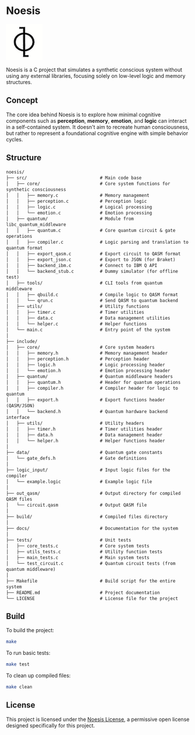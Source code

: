 # Noesis

![logo](./noesis-logo.jpg)

Noesis is a C project that simulates a synthetic conscious system without using any external libraries, focusing solely on low-level logic and memory structures.

## Concept

The core idea behind Noesis is to explore how minimal cognitive components such as **perception**, **memory**, **emotion**, and **logic** can interact in a self-contained system. It doesn't aim to recreate human consciousness, but rather to represent a foundational cognitive engine with simple behavior cycles.

## Structure

```
noesis/
├── src/                            # Main code base
│   ├── core/                       # Core system functions for synthetic consciousness
│   │   ├── memory.c                # Memory management
│   │   ├── perception.c            # Perception logic
│   │   ├── logic.c                 # Logical processing
│   │   └── emotion.c               # Emotion processing
│   ├── quantum/                    # Module from libc_quantum_middleware
│   │   ├── quantum.c               # Core quantum circuit & gate operations
│   │   ├── compiler.c              # Logic parsing and translation to quantum format
│   │   ├── export_qasm.c           # Export circuit to QASM format
│   │   ├── export_json.c           # Export to JSON (for Braket)
│   │   ├── backend_ibm.c           # Connect to IBM Q API
│   │   └── backend_stub.c          # Dummy simulator (for offline test)
│   ├── tools/                      # CLI tools from quantum middleware
│   │   ├── qbuild.c                # Compile logic to QASM format
│   │   └── qrun.c                  # Send QASM to quantum backend
│   ├── utils/                      # Utility functions
│   │   ├── timer.c                 # Timer utilities
│   │   ├── data.c                  # Data management utilities
│   │   └── helper.c                # Helper functions
│   └── main.c                      # Entry point of the system
│
├── include/
│   ├── core/                       # Core system headers
│   │   ├── memory.h                # Memory management header
│   │   ├── perception.h            # Perception header
│   │   ├── logic.h                 # Logic processing header
│   │   └── emotion.h               # Emotion processing header
│   ├── quantum/                    # Quantum middleware headers
│   │   ├── quantum.h               # Header for quantum operations
│   │   ├── compiler.h              # Compiler header for logic to quantum
│   │   ├── export.h                # Export functions header (QASM/JSON)
│   │   └── backend.h               # Quantum hardware backend interface
│   ├── utils/                      # Utility headers
│   │   ├── timer.h                 # Timer utilities header
│   │   ├── data.h                  # Data management header
│   │   └── helper.h                # Helper functions header
│
├── data/                           # Quantum gate constants
│   └── gate_defs.h                 # Gate definitions
│
├── logic_input/                    # Input logic files for the compiler
│   └── example.logic               # Example logic file
│
├── out_qasm/                       # Output directory for compiled QASM files
│   └── circuit.qasm                # Output QASM file
│
├── build/                          # Compiled files directory
│
├── docs/                           # Documentation for the system
│
├── tests/                          # Unit tests
│   ├── core_tests.c                # Core system tests
│   ├── utils_tests.c               # Utility function tests
│   ├── main_tests.c                # Main system tests
│   └── test_circuit.c              # Quantum circuit tests (from quantum middleware)
│
├── Makefile                        # Build script for the entire system
├── README.md                       # Project documentation
└── LICENSE                         # License file for the project
```

## Build

To build the project:

```bash
make
```

To run basic tests:

```bash
make test
```

To clean up compiled files:

```bash
make clean
```

## License

This project is licensed under the [Noesis License](LICENSE), a permissive open license designed specifically for this project.
